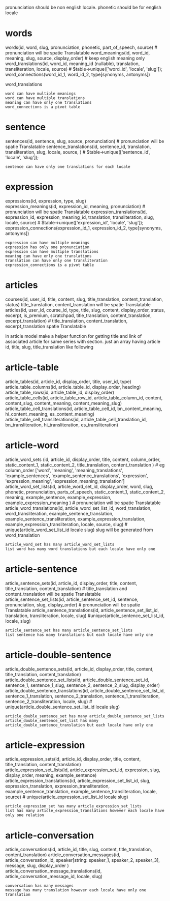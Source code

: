 
pronunciation should be non english locale.
phonetic should be for english locale

# words
words(id, word, slug, pronunciation, phonetic, part_of_speech, source)   # pronunciation will be spatie Translatable
word_meanings(id, word_id, meaning, slug, source, display_order)   # keep english meaning only
word_translations(id, word_id, meaning_id (nullable), translation, transliteration, locale, source) # $table->unique(['word_id', 'locale', 'slug']);
word_connections(word_id_1, word_id_2, type[synonyms, antonyms])  

word_translations

```relation
word can have multiple meanings
word can have multiple translations
meaning can have only one translations
word_connections is a pivot table
````

# sentence
sentences(id, sentence, slug, source, pronunciation) # pronunciation will be spatie Translatable
sentence_translations(id, sentence_id, translation, transliteration,  slug, locale, source, )  # $table->unique(['sentence_id', 'locale', 'slug']); 

```relation
sentence can have only one translations for each locale
```

# expression
expressions(id, expression, type, slug)  
expression_meanings(id, expression_id, meaning, pronunciation)   # pronunciation will be spatie Translatable
expression_translations(id, expression_id, expression_meaning_id, translation, transliteration, slug, locale, source)  # $table->unique(['expression_id', 'locale', 'slug']);
expression_connections(expression_id_1, expression_id_2, type[synonyms, antonyms])  

```relation
expression can have multiple meanings
expression has only one pronunciation
expression can have multiple translations
meaning can have only one translations
translation can have only one transliteration
expression_connections is a pivot table
````

# articles
courses(id, user_id, title, content, slug, title_translation, content_translation, status)   title_translation, content_translation will be spatie Translatable
articles(id, user_id, course_id, type, title, slug, content, display_order, status, excerpt, is_premium, scratchpad, title_translation, content_translation, excerpt_translation)  # title_translation, content_translation, excerpt_translation spatie Translatable

in article model make a helper function for getting title and link of associated article for same series with section. just an array having article id, title, slug, title_translation
like following



# article-table
article_tables(id, article_id, display_order, title, user_id, type)  
article_table_columns(id, article_table_id, display_order, heading)  
article_table_rows(id, article_table_id, display_order)  
article_table_cells(id, article_table_row_id, article_table_column_id, content, content_slug, content_meaning, content_meaning_slug)  
article_table_cell_translations(id, article_table_cell_id, bn_content_meaning, hi_content_meaning, es_content_meaning)  
article_table_cell_transliterations(id, article_table_cell_translation_id, bn_transliteration, hi_transliteration, es_transliteration)


# article-word
article_word_sets (id, article_id, display_order, title, content, column_order, static_content_1, static_content_2, title_translation, content_translation ) # eg column_order ['word', 'meaning', 'meaning_translations', 'example_sentences', 'example_sentence_translations', 'expression', 'expression_meaning', 'expression_meaning_translation']
article_word_set_lists(id, article_word_set_id, display_order, word, slug, phonetic, pronunciation, parts_of_speech, static_content_1, static_content_2, meaning, example_sentence, example_expression, example_expression_meaning ) # pronunciation will be spatie Translatable  
article_word_translations(id, article_word_set_list_id, word_translation, word_transliteration, example_sentence_translation, example_sentence_transliteration, example_expression_translation, example_expression_transliteration, locale, source, slug) # unique(article_word_set_list_id locale slug)  slug will be generated from word_translation




```relation
article_word_set has many article_word_set_lists
list word has many word translations but each locale have only one
````

# article-sentence
article_sentence_sets(id, article_id, display_order, title, content, title_translation, content_translation) # title_translation and content_translation will be spatie Translatable  
article_sentence_set_lists(id, article_sentence_set_id, sentence, pronunciation, slug, display_order)  # pronunciation will be spatie Translatable 
article_sentence_translations(id, article_sentence_set_list_id, translation, transliteration, locale, slug)  #unique(article_sentence_set_list_id, locale, slug)

```relation
article_sentence_set has many article_sentence_set_lists
list sentence has many translations but each locale have only one
````



# article-double-sentence
article_double_sentence_sets(id, article_id, display_order, title, content, title_translation, content_translation)  
article_double_sentence_set_lists(id, article_double_sentence_set_id, sentence_1, sentence_1_slug, sentence_2, sentence_2_slug, display_order)  
article_double_sentence_translations(id, article_double_sentence_set_list_id, sentence_1_translation, sentence_2_translation, sentence_1_transliteration, sentence_2_transliteration, locale, slug) # unique(article_double_sentence_set_list_id locale slug)

```relation
article_double_sentence_set has many article_double_sentence_set_lists
article_double_sentence_set_list has many article_double_sentence_translation but each locale have only one
````





# article-expression
article_expression_sets(id, article_id, display_order, title, content, title_translation, content_translation)  
article_expression_set_lists(id, article_expression_set_id, expression, slug, display_order, meaning, example_sentence)  
article_expression_translations(id, article_expression_set_list_id, slug, expression_translation, expression_transliteration, example_sentence_translation, example_sentence_transliteration, locale, source) # unique(article_expression_set_list_id locale slug)

```relation
article_expression_set has many article_expression_set_lists
list has many article_expression_translations however each locale have only one relation
````



# article-conversation
article_conversations(id, article_id, title, slug, content, title_translation, content_translation)
article_conversation_messages(id, article_conversation_id, speaker[string: speaker_1, speaker_2, speaker_3], message, slug, display_order )
article_conversation_message_translations(id, article_conversation_message_id, locale, slug)

```relation
conversation has many messages
message has many translation however each locale have only one translation
```














